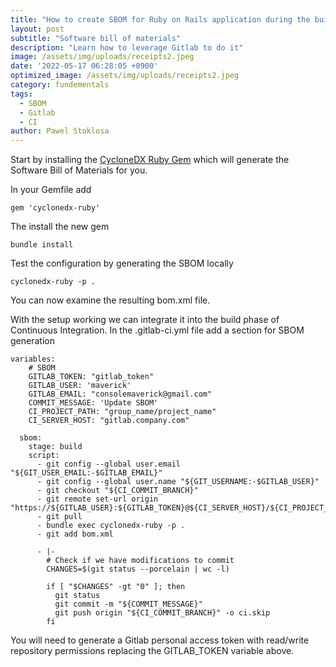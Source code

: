 ```yaml
---
title: "How to create SBOM for Ruby on Rails application during the build phase of Continuous Integration in Gitlab"
layout: post
subtitle: "Software bill of materials"
description: "Learn how to leverage Gitlab to do it"
image: /assets/img/uploads/receipts2.jpeg
date: '2022-05-17 06:28:05 +0900'
optimized_image: /assets/img/uploads/receipts2.jpeg
category: fundementals
tags:
  - SBOM
  - Gitlab
  - CI
author: Pawel Stoklosa
---
```


Start by installing the [CycloneDX Ruby Gem](https://github.com/CycloneDX/cyclonedx-ruby-gem) which will generate the Software Bill of Materials for you.

In your Gemfile add

```mysql
gem 'cyclonedx-ruby'
```

The install the new gem

```mysql
bundle install
```

Test the configuration by generating the SBOM locally

```mysql
cyclonedx-ruby -p .
```

You can now examine the resulting bom.xml file.

With the setup working we can integrate it into the build phase of Continuous Integration. In the .gitlab-ci.yml file add a section for SBOM generation

```mysql
variables:
    # SBOM
    GITLAB_TOKEN: "gitlab_token"
    GITLAB_USER: 'maverick'
    GITLAB_EMAIL: "consolemaverick@gmail.com"
    COMMIT_MESSAGE: 'Update SBOM'
    CI_PROJECT_PATH: "group_name/project_name"
    CI_SERVER_HOST: "gitlab.company.com"

  sbom:
    stage: build
    script:
      - git config --global user.email "${GIT_USER_EMAIL:-$GITLAB_EMAIL}"
      - git config --global user.name "${GIT_USERNAME:-$GITLAB_USER}"
      - git checkout "${CI_COMMIT_BRANCH}"
      - git remote set-url origin "https://${GITLAB_USER}:${GITLAB_TOKEN}@${CI_SERVER_HOST}/${CI_PROJECT_PATH}.g
      - git pull
      - bundle exec cyclonedx-ruby -p .
      - git add bom.xml

      - |-
        # Check if we have modifications to commit
        CHANGES=$(git status --porcelain | wc -l)

        if [ "$CHANGES" -gt "0" ]; then
          git status
          git commit -m "${COMMIT_MESSAGE}"
          git push origin "${CI_COMMIT_BRANCH}" -o ci.skip
        fi
```

You will need to generate a Gitlab personal access token with read/write repository permissions replacing the GITLAB\_TOKEN variable above.
